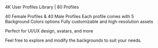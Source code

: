4K User Profiles Library | 80 Profiles



40 Female Profiles & 40 Male Profiles
Each profile comes with 5 Background Colors options
Fully customizable and high-resolution assets


Perfect for UI/UX design, avatars, and more

Feel free to explore and modify the backgrounds to suit your needs.
